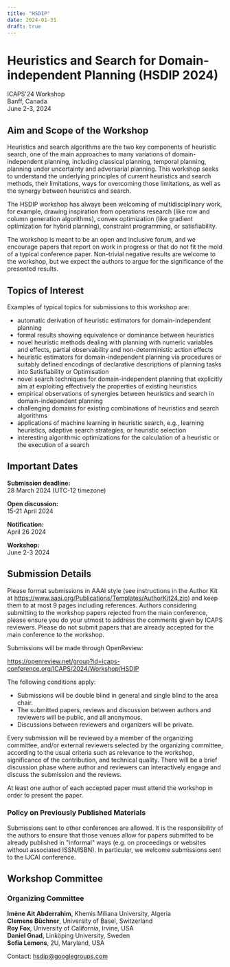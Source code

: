 ```yaml
---
title: "HSDIP"
date: 2024-01-31
draft: true
---
```


# Heuristics and Search for Domain-independent Planning (HSDIP 2024)

ICAPS'24 Workshop \
Banff, Canada \
June 2-3, 2024

## Aim and Scope of the Workshop

Heuristics and search algorithms are the two key components of heuristic search, one of the main approaches to many variations of domain-independent planning, including classical planning, temporal planning, planning under uncertainty and adversarial planning. This workshop seeks to understand the underlying principles of current heuristics and search methods, their limitations, ways for overcoming those limitations, as well as the synergy between heuristics and search.

The HSDIP workshop has always been welcoming of multidisciplinary work, for example, drawing inspiration from operations research (like row and column generation algorithms), convex optimization (like gradient optimization for hybrid planning), constraint programming, or satisfiability.

The workshop is meant to be an open and inclusive forum, and we encourage papers that report on work in progress or that do not fit the mold of a typical conference paper. Non-trivial negative results are welcome to the workshop, but we expect the authors to argue for the significance of the presented results.

## Topics of Interest

Examples of typical topics for submissions to this workshop are:
- automatic derivation of heuristic estimators for domain-independent planning
- formal results showing equivalence or dominance between heuristics
- novel heuristic methods dealing with planning with numeric variables and effects, partial observability and non-deterministic action effects
- heuristic estimators for domain-independent planning via procedures or  suitably defined encodings of declarative descriptions of planning tasks into Satisfiability or Optimisation
- novel search techniques for domain-independent planning that explicitly aim at exploiting effectively the properties of existing heuristics
- empirical observations of synergies between heuristics and search in domain-independent planning
- challenging domains for existing combinations of heuristics and search algorithms
- applications of machine learning in heuristic search, e.g., learning heuristics, adaptive search strategies, or heuristic selection
- interesting algorithmic optimizations for the calculation of a  heuristic or the execution of a search

## Important Dates

**Submission deadline:**  
28 March 2024 (UTC-12 timezone)

**Open discussion:**  
15-21 April 2024

**Notification:**  
April 26 2024

**Workshop:**  
June 2-3 2024

## Submission Details

Please format submissions in AAAI style (see instructions in the Author Kit at https://www.aaai.org/Publications/Templates/AuthorKit24.zip) and keep them to  at most 9 pages including references. Authors considering submitting to the  workshop papers rejected from the main conference, please ensure you do your  utmost to address the comments given by ICAPS reviewers. Please do not submit papers that are already accepted for the main conference to the workshop.

Submissions will be made through OpenReview:

https://openreview.net/group?id=icaps-conference.org/ICAPS/2024/Workshop/HSDIP

The following conditions apply:

- Submissions will be double blind in general and single blind to the area chair.
- The submitted papers, reviews and discussion between authors and reviewers will be public, and all anonymous.
- Discussions between reviewers and organizers will be private.

Every submission will be reviewed by a member of the organizing committee, and/or external reviewers selected by the organizing committee, according to the usual criteria such as relevance to the workshop, significance of the contribution, and technical quality. There will be a brief discussion phase where author and reviewers can interactively engage and discuss the submission and the reviews.

At least one author of each accepted paper must attend the workshop in order to present the paper.

### Policy on Previously Published Materials

Submissions sent to other conferences are allowed. It is the responsibility of the authors to ensure that those venues allow for papers submitted to be already published in "informal" ways (e.g. on proceedings or websites without associated ISSN/ISBN). In particular, we welcome submissions sent to the IJCAI conference.

## Workshop Committee

### Organizing Committee

**Imène Ait Abderrahim**, Khemis Miliana University, Algeria  
**Clemens Büchner**, University of Basel, Switzerland  
**Roy Fox**, University of California, Irvine, USA  
**Daniel Gnad**, Linköping University, Sweden  
**Sofia Lemons**, 2U, Maryland, USA

Contact: <hsdip@googlegroups.com>  

